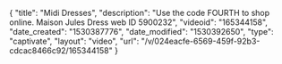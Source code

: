 {
    "title": "Midi Dresses",
    "description": "Use the code FOURTH to shop online. Maison Jules Dress web ID 5900232",
    "videoid": "165344158",
    "date_created": "1530387776",
    "date_modified": "1530392650",
    "type": "captivate",
    "layout": "video",
    "url": "\/v\/024eacfe-6569-459f-92b3-cdcac8466c92\/165344158"
}